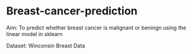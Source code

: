 # Breast-cancer-prediction

Aim: To predict whether breast cancer is malignant or beningn using the linear model in sklearn


Dataset: Winconsin Breast Data
